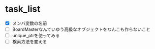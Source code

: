 # task_list

- [x] メンバ変数の名前  
- [ ] BoardMasterなんていゆう高級なオブジェクトをなんこも作らないこと
- [ ] unique_ptrを使ってみる
- [ ] 検索方法を変える
